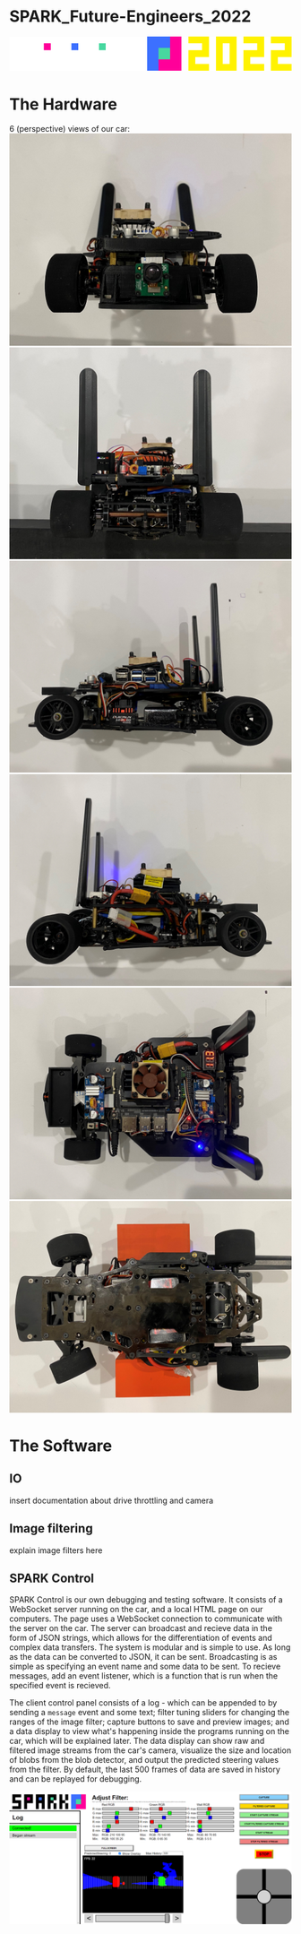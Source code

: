 # SPARK_Future-Engineers_2022

<div align=center>

![banner](./banner.png)

</div>

# The Hardware

6 (perspective) views of our car:
![front](./img/front.png)
![back](./img/rear.png)
![left](./img/left.png)
![right](./img/right.png)
![top](./img/top.png)
![bottom](./img/bottom.png)

# The Software

## IO
insert documentation about drive throttling and camera

## Image filtering
explain image filters here

## SPARK Control
SPARK Control is our own debugging and testing software. It consists of a WebSocket server running on the car, and a local HTML page on our computers. The page uses a WebSocket connection to communicate with the server on the car. The server can broadcast and recieve data in the form of JSON strings, which allows for the differentiation of events and complex data transfers. The system is modular and is simple to use. As long as the data can be converted to JSON, it can be sent. Broadcasting is as simple as specifying an event name and some data to be sent. To recieve messages, add an event listener, which is a function that is run when the specified event is recieved.

The client control panel consists of a log - which can be appended to by sending a `message` event and some text; filter tuning sliders for changing the ranges of the image filter; capture buttons to save and preview images; and a data display to view what's happening inside the programs running on the car, which will be explained later. The data display can show raw and filtered image streams from the car's camera, visualize the size and location of blobs from the blob detector, and output the predicted steering values from the filter. By default, the last 500 frames of data are saved in history and can be replayed for debugging.

![SPARK Control Panel](./img/SPARK_Control.png)